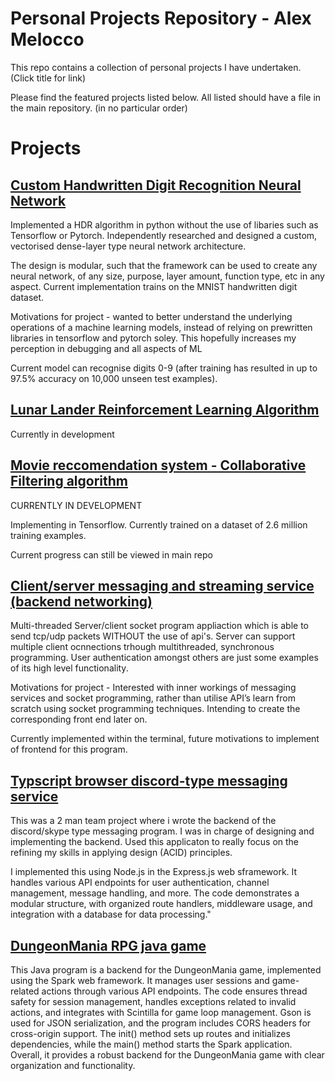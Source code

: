 # Personal Projects Repository - Alex Melocco
This repo contains a collection of personal projects I have undertaken. (Click title for link)

Please find the featured projects listed below. All listed should have a file in the main repository. (in no particular order)

# Projects

## [Custom Handwritten Digit Recognition Neural Network](https://github.com/alexmelocco/alex_melocco/tree/main/HandwrittenDigitRecognition)

Implemented a HDR algorithm in python without the use of libaries such as Tensorflow or Pytorch. Independently researched and designed a custom, vectorised dense-layer type neural network architecture.

The design is modular, such that the framework can be used to create any neural network, of any size, purpose, layer amount, function type, etc in any aspect. Current implementation trains on the MNIST handwritten digit dataset.

Motivations for project - wanted to better understand the underlying operations of a machine learning models, instead of relying on prewritten libraries in tensorflow and pytorch soley. This hopefully increases my perception in debugging and all aspects of ML

Current model can recognise digits 0-9 (after training has resulted in up to 97.5% accuracy on 10,000 unseen test examples).


## [Lunar Lander Reinforcement Learning Algorithm](https://github.com/alexmelocco/alex_melocco/tree/main/LunarLanderAI)

Currently in development


## [Movie reccomendation system - Collaborative Filtering algorithm](https://github.com/alexmelocco/alex_melocco/tree/main/MovieReccomendation)

CURRENTLY IN DEVELOPMENT 

Implementing in Tensorflow. Currently trained on a dataset of 2.6 million training examples.

Current progress can still be viewed in main repo






## [Client/server messaging and streaming service (backend networking)](https://github.com/alexmelocco/alex_melocco/tree/main/ClientServer%20Socket%20Program)

Multi-threaded Server/client socket program appliaction which is able to send tcp/udp packets WITHOUT the use of api's. Server can support multiple client ocnnections trhough multithreaded, synchronous programming. User authentication amongst others are just some examples of its high level functionality. 

Motivations for project - Interested with inner workings of messaging services and socket programming, rather than utilise API’s learn from scratch using socket programming techniques. Intending to create the corresponding front end later on.

Currently implemented within the terminal, future motivations to implement of frontend for this program.






## [Typscript browser discord-type messaging service](https://github.com/alexmelocco/alex_melocco/tree/main/Web%20Messaging%20Service)

This was a 2 man team project where i wrote the backend of the discord/skype type messaging program. I was in charge of designing and implementing the backend. Used this applicaton to really focus on the refining my skills in applying design (ACID) principles.

I implemented this using Node.js in the Express.js web sframework. It handles various API endpoints for user authentication, channel management, message handling, and more. The code demonstrates a modular structure, with organized route handlers, middleware usage, and integration with a database for data processing."






## [DungeonMania RPG java game](https://github.com/alexmelocco/alex_melocco/tree/main/DungeonManiaRpg)

This Java program is a backend for the DungeonMania game, implemented using the Spark web framework. It manages user sessions and game-related actions through various API endpoints. The code ensures thread safety for session management, handles exceptions related to invalid actions, and integrates with Scintilla for game loop management. Gson is used for JSON serialization, and the program includes CORS headers for cross-origin support. The init() method sets up routes and initializes dependencies, while the main() method starts the Spark application. Overall, it provides a robust backend for the DungeonMania game with clear organization and functionality.
